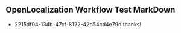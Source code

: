 ## OpenLocalization Workflow Test MarkDown
* 2215df04-134b-47cf-8122-42d54cd4e79d 
thanks!<!--HONumber=Mar16_HO1-->
